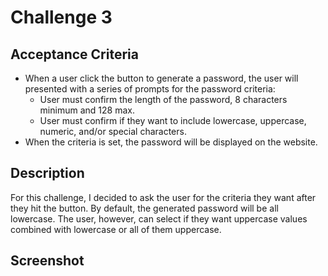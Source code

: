 # Challenge 3
## Acceptance Criteria
- When a user click the button to generate a password, the user will presented with a series of prompts for the password criteria:
  - User must confirm the length of the password, 8 characters minimum and 128 max.
  - User must confirm if they want to include lowercase, uppercase, numeric, and/or special characters.
- When the criteria is set, the password will be displayed on the website.

## Description
For this challenge, I decided to ask the user for the criteria they want after they hit the button. By default, the generated password will be all lowercase. 
The user, however, can select if they want uppercase values combined with lowercase or all of them uppercase.

## Screenshot
